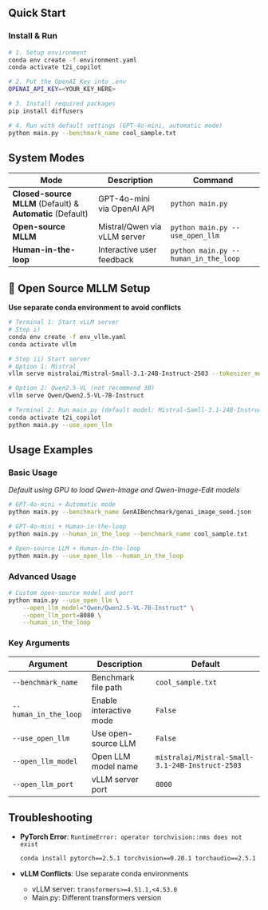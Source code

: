 
## Quick Start

### Install & Run
```bash
# 1. Setup environment
conda env create -f environment.yaml
conda activate t2i_copilot

# 2. Put the OpenAI Key into .env
OPENAI_API_KEY=<YOUR_KEY_HERE>

# 3. Install required packages
pip install diffusers

# 4. Run with default settings (GPT-4o-mini, automatic mode)
python main.py --benchmark_name cool_sample.txt
```

## System Modes

| Mode | Description | Command |
|------|-------------|---------|
| **Closed-source MLLM** (Default) & **Automatic** (Default) | GPT-4o-mini via OpenAI API | `python main.py` |
| **Open-source MLLM** | Mistral/Qwen via vLLM server | `python main.py --use_open_llm` |
| **Human-in-the-loop** | Interactive user feedback | `python main.py --human_in_the_loop` |

## 🔧 Open Source MLLM Setup

**Use separate conda environment to avoid conflicts**

```bash
# Terminal 1: Start vLLM server
# Step i) 
conda env create -f env_vllm.yaml
conda activate vllm

# Step ii) Start server
# Option 1: Mistral
vllm serve mistralai/Mistral-Small-3.1-24B-Instruct-2503 --tokenizer_mode mistral --config_format mistral --load_format mistral --tool-call-parser mistral --enable-auto-tool-choice --limit_mm_per_prompt 'image=10' --tensor-parallel-size 2

# Option 2: Qwen2.5-VL (not recommend 3B)
vllm serve Qwen/Qwen2.5-VL-7B-Instruct

# Terminal 2: Run main.py (default model: Mistral-Samll-3.1-24B-Instruct-2503)
conda activate t2i_copilot
python main.py --use_open_llm
```

## Usage Examples

### Basic Usage
*Default using GPU to load Qwen-Image and Qwen-Image-Edit models*
```bash
# GPT-4o-mini + Automatic mode
python main.py --benchmark_name GenAIBenchmark/genai_image_seed.json

# GPT-4o-mini + Human-in-the-loop
python main.py --human_in_the_loop --benchmark_name cool_sample.txt

# Open-source LLM + Human-in-the-loop
python main.py --use_open_llm --human_in_the_loop
```

### Advanced Usage
```bash
# Custom open-source model and port
python main.py --use_open_llm \
    --open_llm_model="Qwen/Qwen2.5-VL-7B-Instruct" \
    --open_llm_port=8080 \
    --human_in_the_loop
```

###  Key Arguments

| Argument | Description | Default |
|----------|-------------|---------|
| `--benchmark_name` | Benchmark file path | `cool_sample.txt` |
| `--human_in_the_loop` | Enable interactive mode | `False` |
| `--use_open_llm` | Use open-source LLM | `False` |
| `--open_llm_model` | Open LLM model name | `mistralai/Mistral-Small-3.1-24B-Instruct-2503` |
| `--open_llm_port` | vLLM server port | `8000` |

## Troubleshooting


- **PyTorch Error**: `RuntimeError: operator torchvision::nms does not exist`
    ```bash
    conda install pytorch==2.5.1 torchvision==0.20.1 torchaudio==2.5.1 pytorch-cuda=12.4 -c pytorch -c nvidia
    ```

- **vLLM Conflicts**: Use separate conda environments
    - vLLM server: `transformers>=4.51.1,<4.53.0`
    - Main.py: Different transformers version